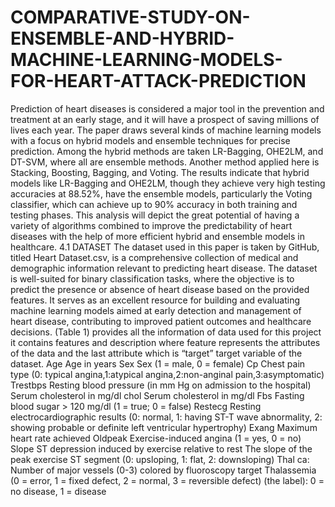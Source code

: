 # COMPARATIVE-STUDY-ON-ENSEMBLE-AND-HYBRID-MACHINE-LEARNING-MODELS-FOR-HEART-ATTACK-PREDICTION
Prediction of heart diseases is considered a major tool in the prevention and treatment at an early stage, and it will have a prospect of saving millions of lives each year. The paper draws several kinds of machine learning models with a focus on hybrid models and ensemble techniques for precise prediction. Among the hybrid methods are taken LR-Bagging, OHE2LM, and DT-SVM, where all are ensemble methods. Another method applied here is Stacking, Boosting, Bagging, and Voting.
The results indicate that hybrid models like LR-Bagging and OHE2LM, though they achieve very high testing accuracies at 88.52%, have the ensemble models, particularly the Voting classifier, which can achieve up to 90% accuracy in both training and testing phases. This analysis will depict the great potential of having a variety of algorithms combined to improve the predictability of heart diseases with the help of more efficient hybrid and ensemble models in healthcare.
4.1 DATASET
The dataset used in this paper is taken by GitHub, titled Heart Dataset.csv, is a comprehensive collection of medical and demographic information relevant to predicting heart disease.
The dataset is well-suited for binary classification tasks, where the objective is to predict the presence or absence of heart disease based on the provided features. It serves as an excellent resource for building and evaluating machine learning models aimed at early detection and management of heart disease, contributing to improved patient outcomes and healthcare decisions.
(Table 1) provides all the information of data used for this project it contains features and description where feature represents the attributes of the data and the last attribute which is “target” target variable of the dataset.
Age       Age in years
Sex       Sex (1 = male, 0 = female)
Cp        Chest pain type (0: typical angina,1:atypical angina,2:non-anginal pain,3:asymptomatic)
Trestbps  Resting blood pressure (in mm Hg on admission to the hospital) Serum cholesterol in mg/dl
chol       Serum cholesterol in mg/dl
Fbs        Fasting blood sugar > 120 mg/dl (1 = true; 0 = false)
Restecg    Resting electrocardiographic results (0: normal, 1: having ST-T wave abnormality, 2: showing probable or definite 
               left ventricular hypertrophy)
Exang      Maximum heart rate achieved
Oldpeak    Exercise-induced angina (1 = yes, 0 = no)
Slope      ST depression induced by exercise relative to rest
                  The slope of the peak exercise ST segment (0: upsloping, 1: flat, 2: downsloping)
Thal       ca: Number of major vessels (0-3) colored by fluoroscopy
target     Thalassemia (0 = error, 1 = fixed defect, 2 = normal, 3 = reversible defect)
                 (the label): 0 = no disease, 1 = disease






